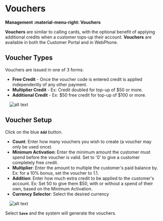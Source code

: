 # Vouchers
**Management :material-menu-right: Vouchers**

**Vouchers** are similar to calling cards, with the optional benefit of applying additional credits when a customer tops-up their account. **Vouchers** are available in both the Customer Portal and in WebPhone. 

## Voucher Types

Vouchers are issued in one of 3 forms:

* **Free Credit** - Once the voucher code is entered credit is applied independently of any other payment.
* **Multiplier Credit** - Ex: Credit doubled for top-up of $50 or more.
* **Additional Credit** - Ex: $50 free credit for top-up of $100 or more.

&emsp;![alt text][voucher-grid]

## Voucher Setup
Click on the blue **`Add`** button.

* **Count**: Enter how many vouchers you wish to create (a voucher may only be used once)
* **Minimum Activation**: Enter the minimum amount the customer must spend before the voucher is valid. Set to '0' to give a customer completely free credit. 
* **Multiplier**: Enter the amount to multiple the customer's paid balance by. Ex: for a 10% bonus, set the voucher to 1.1.
* **Addition**: Enter how much extra credit to be applied to the customer's account. Ex: Set 50 to give them $50, with or without a spend of their own, based on the Minimum Activation.
* **Currency Selector**: Select the desired currency

&emsp;![alt text][voucher-add]
    
Select **`Save`** and the system will generate the vouchers.

[voucher-grid]: /misc/img/voucher-grid.png "Voucher Grid"
[voucher-add]: /misc/img/voucher-add.png "Add Voucher"


